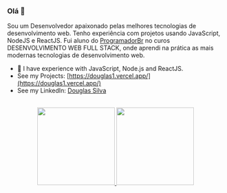 ### Olá 👋

Sou um Desenvolvedor apaixonado pelas melhores tecnologias de desenvolvimento web. Tenho experiência com projetos usando JavaScript, NodeJS e ReactJS. Fui aluno do [ProgramadorBr](https://programadorbr.com/) no curos DESENVOLVIMENTO WEB FULL STACK, onde aprendi na prática as mais modernas tecnologias de desenvolvimento web.<br/>

* 🌱 I have experience with JavaScript, Node.js and ReactJS.
* See my Projects: [https://douglas1.vercel.app/](https://douglas1.vercel.app/)
* See my LinkedIn: [Douglas Silva](https://www.linkedin.com/in/douglas-silva-a915aa22b/)
<br/>

<div align="center">
  <a href="https://github.com/Douglas5ilva">
  <img height="180em" src="https://github-readme-stats.vercel.app/api?username=Douglas5ilva&show_icons=true&theme=dracula&include_all_commits=true&count_private=true"/>
  <img height="180em" src="https://github-readme-stats.vercel.app/api/top-langs/?username=Douglas5ilva&layout=compact&langs_count=7&theme=dracula"/>
</div>
